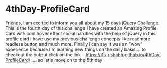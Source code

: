 # 4thDay-ProfileCard
Friends, I am excited to inform you all about my 15 days jQuery Challenge. This is the fourth day of this challenge I have created an Amazing Profile Card with cool hover effect social handles with the help of jQuery in this profile card i have use my previous challenge concepts like readmore readless button and much more. Finally i can say It was an "wow" experience because I'm learning new things on the daily basis ... to checkout the output click on the link - https://i1s-rishabh.github.io/4thDay-ProfileCard/ .... so let's move on to the 5th day
